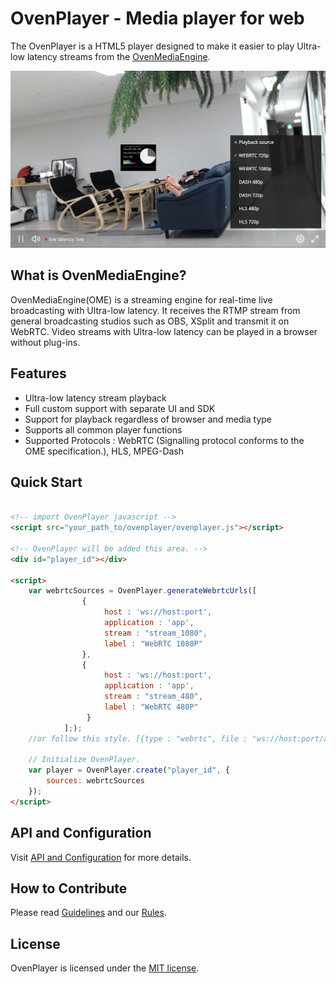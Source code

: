 # OvenPlayer - Media player for web

The OvenPlayer is a HTML5 player designed to make it easier to play Ultra-low latency streams from the [OvenMediaEngine](https://github.com/AirenSoft/OvenMediaEngine).

![Alt text](dist/player.jpg)

## What is OvenMediaEngine?
OvenMediaEngine(OME) is a streaming engine for real-time live broadcasting with Ultra-low latency. It receives the RTMP stream from general broadcasting studios such as OBS, XSplit and transmit it on WebRTC. Video streams with Ultra-low latency can be played in a browser without plug-ins. 

## Features

- Ultra-low latency stream playback
- Full custom support with separate UI and SDK
- Support for playback regardless of browser and media type
- Supports all common player functions
- Supported Protocols : WebRTC (Signalling protocol conforms to the OME specification.), HLS, MPEG-Dash

## Quick Start

```html

<!-- import OvenPlayer javascript -->
<script src="your_path_to/ovenplayer/ovenplayer.js"></script>

<!-- OvenPlayer will be added this area. -->
<div id="player_id"></div>
    
<script>
    var webrtcSources = OvenPlayer.generateWebrtcUrls([
                {
                     host : 'ws://host:port',
                     application : 'app',
                     stream : "stream_1080",
                     label : "WebRTC 1080P"
                },
                {
                     host : 'ws://host:port',
                     application : 'app',
                     stream : "stream_480",
                     label : "WebRTC 480P"
                 }
            ];);
    //or follow this style. [{type : "webrtc", file : "ws://host:port/app/stream_1080", label : "1080"}]
    
    // Initialize OvenPlayer.
    var player = OvenPlayer.create("player_id", {
        sources: webrtcSources
    });
</script>
```

## API and Configuration

Visit [API and Configuration](docs/api.md) for more details.

## How to Contribute
 
Please read [Guidelines](CONTRIBUTING.md) and our [Rules](CODE_OF_CONDUCT.md).

## License

OvenPlayer is licensed under the [MIT license](LICENSE).
